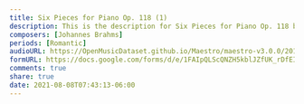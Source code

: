 ```yaml
---
title: Six Pieces for Piano Op. 118 (1)
description: This is the description for Six Pieces for Piano Op. 118 by Johannes Brahms
composers: [Johannes Brahms]
periods: [Romantic]
audioURL: https://OpenMusicDataset.github.io/Maestro/maestro-v3.0.0/2013/ORIG-MIDI_03_7_10_13_Group_MID--AUDIO_17_R3_2013_wav--3.midi
formURL: https://docs.google.com/forms/d/e/1FAIpQLScQNZH5kblJZfUK_rDfEITiGrPMmGlAGGUazCxKGQ7Fni78sQ/viewform
comments: true
share: true
date: 2021-08-08T07:43:13-06:00
---
```

